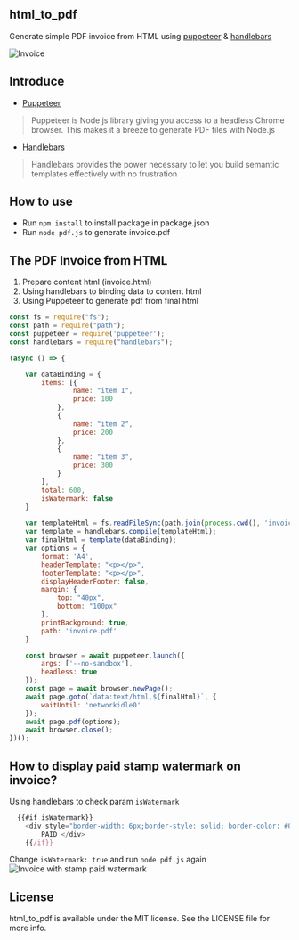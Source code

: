 ## html_to_pdf
Generate simple PDF invoice from HTML using [puppeteer](https://github.com/GoogleChrome/puppeteer) & [handlebars](http://handlebarsjs.com/)

![Invoice](https://raw.githubusercontent.com/chuongtrh/html_to_pdf/master/screenshot/invoice.png)
## Introduce
- [Puppeteer](https://github.com/GoogleChrome/puppeteer) 
> Puppeteer is Node.js library giving you access to a headless Chrome browser. This makes it a breeze to generate PDF files with Node.js

- [Handlebars](http://handlebarsjs.com/)
> Handlebars provides the power necessary to let you build semantic templates effectively with no frustration

## How to use
- Run `npm install` to install package in package.json
- Run `node pdf.js` to generate invoice.pdf
## The PDF Invoice from HTML
1. Prepare content html (invoice.html)
2. Using handlebars to binding data to content html
3. Using Puppeteer to generate pdf from final html
```js
const fs = require("fs");
const path = require("path");
const puppeteer = require('puppeteer');
const handlebars = require("handlebars");

(async () => {

    var dataBinding = {
        items: [{
                name: "item 1",
                price: 100
            },
            {
                name: "item 2",
                price: 200
            },
            {
                name: "item 3",
                price: 300
            }
        ],
        total: 600,
        isWatermark: false
    }
    
    var templateHtml = fs.readFileSync(path.join(process.cwd(), 'invoice.html'), 'utf8');
    var template = handlebars.compile(templateHtml);
    var finalHtml = template(dataBinding);
    var options = {
        format: 'A4',
        headerTemplate: "<p></p>",
        footerTemplate: "<p></p>",
        displayHeaderFooter: false,
        margin: {
            top: "40px",
            bottom: "100px"
        },
        printBackground: true,
        path: 'invoice.pdf'
    }

    const browser = await puppeteer.launch({
        args: ['--no-sandbox'],
        headless: true
    });
    const page = await browser.newPage();
    await page.goto(`data:text/html,${finalHtml}`, {
        waitUntil: 'networkidle0'
    });
    await page.pdf(options);
    await browser.close();
})();
```

## How to display paid stamp watermark on invoice?
Using handlebars to check param `isWatermark`
```js
  {{#if isWatermark}}
    <div style="border-width: 6px;border-style: solid; border-color: #008000;border-radius: 8px; color: #008000; opacity:0.6; position: absolute; z-index: 1; left:40%; top:30%; font-size: 60pt;-webkit-transform: rotate(-45deg);-ms-transform: rotate(-45deg);transform: rotate(-45deg); font-family: 'Helvetica Neue', 'Helvetica', Helvetica, Arial, sans-serif;">
        PAID </div>
    {{/if}}
```

Change `isWatermark: true` and run `node pdf.js` again
![Invoice with stamp paid watermark](https://raw.githubusercontent.com/chuongtrh/html_to_pdf/master/screenshot/invoice_paid.png)

## License
html_to_pdf is available under the MIT license. See the LICENSE file for more info.

